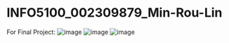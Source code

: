 # INFO5100_002309879_Min-Rou-Lin
For Final Project:
![image](https://github.com/user-attachments/assets/9b0eb020-3b3a-4783-ad4f-9154dfb1ea61)
![image](https://github.com/user-attachments/assets/a7d975a1-4058-4735-abe9-ba65235de119)
![image](https://github.com/user-attachments/assets/a5a8df1e-dfed-4430-84b0-1322fd62a063)

